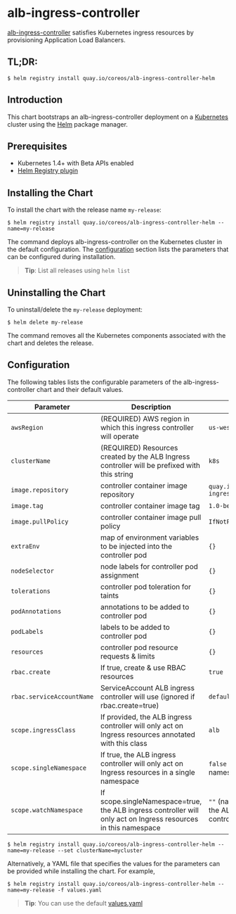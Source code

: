 # alb-ingress-controller

[alb-ingress-controller](https://github.com/kubernetes-sigs/aws-alb-ingress-controller) satisfies Kubernetes ingress resources by provisioning Application Load Balancers.

## TL;DR:

```console
$ helm registry install quay.io/coreos/alb-ingress-controller-helm
```

## Introduction

This chart bootstraps an alb-ingress-controller deployment on a [Kubernetes](http://kubernetes.io) cluster using the [Helm](https://helm.sh) package manager.

## Prerequisites

- Kubernetes 1.4+ with Beta APIs enabled
- [Helm Registry plugin](https://github.com/app-registry/helm-plugin)

## Installing the Chart

To install the chart with the release name `my-release`:

```console
$ helm registry install quay.io/coreos/alb-ingress-controller-helm --name=my-release
```

The command deploys alb-ingress-controller on the Kubernetes cluster in the default configuration. The [configuration](#configuration) section lists the parameters that can be configured during installation.

> **Tip**: List all releases using `helm list`

## Uninstalling the Chart

To uninstall/delete the `my-release` deployment:

```console
$ helm delete my-release
```

The command removes all the Kubernetes components associated with the chart and deletes the release.

## Configuration

The following tables lists the configurable parameters of the alb-ingress-controller chart and their default values.

| Parameter                 | Description                                                                                                    | Default                                        |
| ------------------------- | -------------------------------------------------------------------------------------------------------------- | ---------------------------------------------- |
| `awsRegion`               | (REQUIRED) AWS region in which this ingress controller will operate                                            | `us-west-1`                                    |
| `clusterName`             | (REQUIRED) Resources created by the ALB Ingress controller will be prefixed with this string                   | `k8s`                                          |
| `image.repository`        | controller container image repository                                                                          | `quay.io/coreos/alb-ingress-controller`        |
| `image.tag`               | controller container image tag                                                                                 | `1.0-beta.6`                                   |
| `image.pullPolicy`        | controller container image pull policy                                                                         | `IfNotPresent`                                 |
| `extraEnv`                | map of environment variables to be injected into the controller pod                                            | `{}`                                           |
| `nodeSelector`            | node labels for controller pod assignment                                                                      | `{}`                                           |
| `tolerations`             | controller pod toleration for taints                                                                           | `{}`                                           |
| `podAnnotations`          | annotations to be added to controller pod                                                                      | `{}`                                           |
| `podLabels`               | labels to be added to controller pod                                                                           | `{}`                                           |
| `resources`               | controller pod resource requests & limits                                                                      | `{}`                                           |
| `rbac.create`             | If true, create & use RBAC resources                                                                           | `true`                                         |
| `rbac.serviceAccountName` | ServiceAccount ALB ingress controller will use (ignored if rbac.create=true)                                   | `default`                                      |
| `scope.ingressClass`      | If provided, the ALB ingress controller will only act on Ingress resources annotated with this class           | `alb`                                          |
| `scope.singleNamespace`   | If true, the ALB ingress controller will only act on Ingress resources in a single namespace                   | `false` (watch all namespaces)                 |
| `scope.watchNamespace`    | If scope.singleNamespace=true, the ALB ingress controller will only act on Ingress resources in this namespace | `""` (namespace of the ALB ingress controller) |

```console
$ helm registry install quay.io/coreos/alb-ingress-controller-helm --name=my-release --set clusterName=mycluster
```

Alternatively, a YAML file that specifies the values for the parameters can be provided while installing the chart. For example,

```console
$ helm registry install quay.io/coreos/alb-ingress-controller-helm --name=my-release -f values.yaml
```

> **Tip**: You can use the default [values.yaml](values.yaml)
